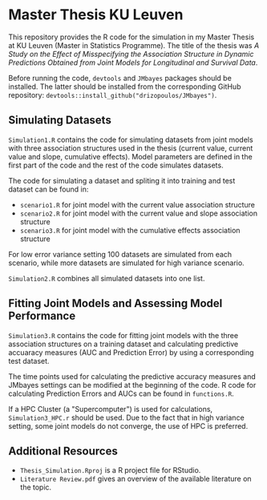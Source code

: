 # Master Thesis KU Leuven
This repository provides the R code for the simulation in my Master Thesis at KU Leuven (Master in Statistics Programme). 
The title of the thesis was _A Study on the Effect of Misspecifying the Association Structure in Dynamic Predictions 
Obtained from Joint Models for Longitudinal and Survival Data_.

Before running the code, `devtools` and `JMbayes` packages should be installed. 
The latter should be installed from the corresponding GitHub repository: `devtools::install_github("drizopoulos/JMbayes")`.

## Simulating Datasets 
`Simulation1.R` contains the code for simulating datasets from joint models with three association structures used in the thesis
(current value, current value and slope, cumulative effects). 
Model parameters are defined in the first part of the code and the rest of the code simulates datasets.

The code for simulating a dataset and spliting it into training and test dataset can be found in:
* `scenario1.R` for joint model with the current value association structure
* `scenario2.R` for joint model with the current value and slope association structure
* `scenario3.R` for joint model with the cumulative effects association structure

For low error variance setting 100 datasets are simulated from each scenario, while more datasets are simulated for high variance scenario.

`Simulation2.R` combines all simulated datasets into one list. 

## Fitting Joint Models and Assessing Model Performance
`Simulation3.R` contains the code for fitting joint models with the three association structures 
on a training dataset and calculating predictive accuaracy measures (AUC and Prediction Error) by using a corresponding test dataset. 

The time points used for calculating the predictive accuracy measures and JMbayes settings can be modified at the beginning of the code. 
R code for calculating Prediction Errors and AUCs can be found in `functions.R`.

If a HPC Cluster (a "Supercomputer") is used for calculations, `Simulation3_HPC.r` should be used. 
Due to the fact that in high variance setting, some joint models do not converge, the use of HPC is preferred.

## Additional Resources
* `Thesis_Simulation.Rproj` is a R project file for RStudio. 
* `Literature Review.pdf` gives an overview of the available literature on the topic.

